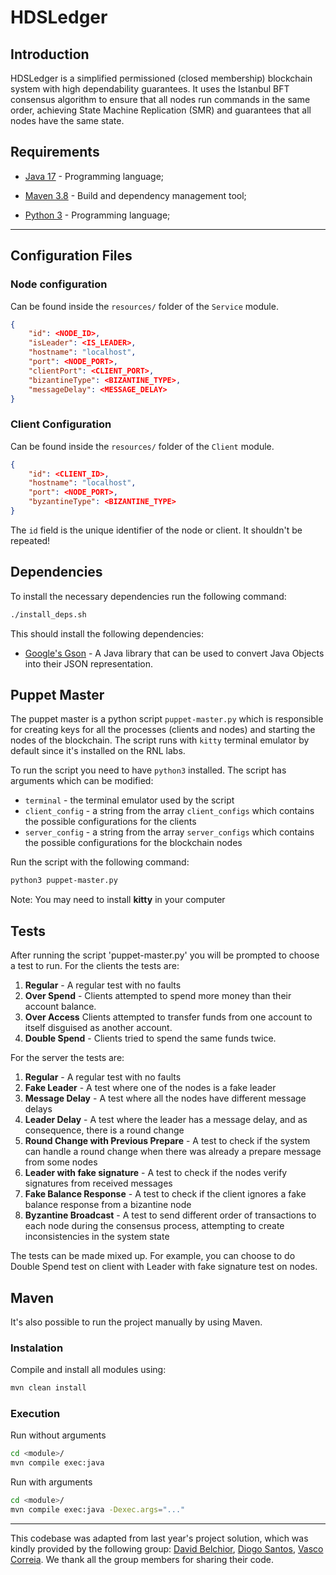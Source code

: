 # HDSLedger

## Introduction

HDSLedger is a simplified permissioned (closed membership) blockchain system with high dependability
guarantees. It uses the Istanbul BFT consensus algorithm to ensure that all nodes run commands
in the same order, achieving State Machine Replication (SMR) and guarantees that all nodes
have the same state.

## Requirements

- [Java 17](https://www.oracle.com/java/technologies/javase-jdk17-downloads.html) - Programming language;

- [Maven 3.8](https://maven.apache.org/) - Build and dependency management tool;

- [Python 3](https://www.python.org/downloads/) - Programming language;

---

## Configuration Files

### Node configuration

Can be found inside the `resources/` folder of the `Service` module.

```json
{
    "id": <NODE_ID>,
    "isLeader": <IS_LEADER>,
    "hostname": "localhost",
    "port": <NODE_PORT>,
    "clientPort": <CLIENT_PORT>,
    "bizantineType": <BIZANTINE_TYPE>,
    "messageDelay": <MESSAGE_DELAY>
}
```

### Client Configuration

Can be found inside the `resources/` folder of the `Client` module.

```json
{
    "id": <CLIENT_ID>,
    "hostname": "localhost",
    "port": <NODE_PORT>,
    "byzantineType": <BIZANTINE_TYPE>
}
```

The `id` field is the unique identifier of the node or client. It shouldn't be repeated!

## Dependencies

To install the necessary dependencies run the following command:

```bash
./install_deps.sh
```

This should install the following dependencies:

- [Google's Gson](https://github.com/google/gson) - A Java library that can be used to convert Java Objects into their JSON representation.

## Puppet Master

The puppet master is a python script `puppet-master.py` which is responsible for creating keys for all the processes
(clients and nodes) and starting the nodes of the blockchain.
The script runs with `kitty` terminal emulator by default since it's installed on the RNL labs.

To run the script you need to have `python3` installed.
The script has arguments which can be modified:

- `terminal` - the terminal emulator used by the script
- `client_config` - a string from the array `client_configs` which contains the possible configurations for the clients
- `server_config` - a string from the array `server_configs` which contains the possible configurations for the blockchain nodes

Run the script with the following command:

```bash
python3 puppet-master.py
```

Note: You may need to install **kitty** in your computer

## Tests

After running the script 'puppet-master.py' you will be prompted to choose a test to run. For the clients the tests are:

1. **Regular** - A regular test with no faults
2. **Over Spend** - Clients attempted to spend more money than their account balance.
3. **Over Access** Clients attempted to transfer funds from one account to itself disguised as another account.
4. **Double Spend** - Clients tried to spend the same funds twice.

For the server the tests are:

1. **Regular** - A regular test with no faults
2. **Fake Leader** - A test where one of the nodes is a fake leader
3. **Message Delay** - A test where all the nodes have different message delays
4. **Leader Delay** - A test where the leader has a message delay, and as consequence, there is a round change
5. **Round Change with Previous Prepare** - A test to check if the system can handle a round change when there was already a prepare message from some nodes
6. **Leader with fake signature** - A test to check if the nodes verify signatures from received messages
7. **Fake Balance Response** - A test to check if the client ignores a fake balance response from a bizantine node
8. **Byzantine Broadcast** - A test to send different order of transactions to each node during the consensus process, attempting to create inconsistencies in the system state

The tests can be made mixed up. For example, you can choose to do Double Spend test on client with Leader with fake signature test on nodes.

## Maven

It's also possible to run the project manually by using Maven.

### Instalation

Compile and install all modules using:

```sh
mvn clean install
```

### Execution

Run without arguments

```sh
cd <module>/
mvn compile exec:java
```

Run with arguments

```sh
cd <module>/
mvn compile exec:java -Dexec.args="..."
```

---

This codebase was adapted from last year's project solution, which was kindly provided by the following group: [David Belchior](https://github.com/DavidAkaFunky), [Diogo Santos](https://github.com/DiogoSantoss), [Vasco Correia](https://github.com/Vaascoo). We thank all the group members for sharing their code.
